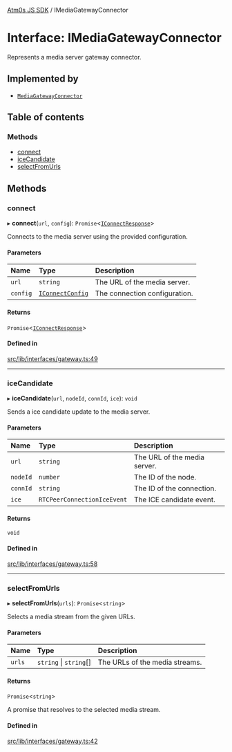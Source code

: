 [Atm0s JS SDK](../README.md) / IMediaGatewayConnector

# Interface: IMediaGatewayConnector

Represents a media server gateway connector.

## Implemented by

- [`MediaGatewayConnector`](../classes/MediaGatewayConnector.md)

## Table of contents

### Methods

- [connect](IMediaGatewayConnector.md#connect)
- [iceCandidate](IMediaGatewayConnector.md#icecandidate)
- [selectFromUrls](IMediaGatewayConnector.md#selectfromurls)

## Methods

### connect

▸ **connect**(`url`, `config`): `Promise`<[`IConnectResponse`](IConnectResponse.md)\>

Connects to the media server using the provided configuration.

#### Parameters

| Name | Type | Description |
| :------ | :------ | :------ |
| `url` | `string` | The URL of the media server. |
| `config` | [`IConnectConfig`](IConnectConfig.md) | The connection configuration. |

#### Returns

`Promise`<[`IConnectResponse`](IConnectResponse.md)\>

#### Defined in

[src/lib/interfaces/gateway.ts:49](https://github.com/8xFF/media-sdk-js/blob/e00c076/src/lib/interfaces/gateway.ts#L49)

___

### iceCandidate

▸ **iceCandidate**(`url`, `nodeId`, `connId`, `ice`): `void`

Sends a ice candidate update to the media server.

#### Parameters

| Name | Type | Description |
| :------ | :------ | :------ |
| `url` | `string` | The URL of the media server. |
| `nodeId` | `number` | The ID of the node. |
| `connId` | `string` | The ID of the connection. |
| `ice` | `RTCPeerConnectionIceEvent` | The ICE candidate event. |

#### Returns

`void`

#### Defined in

[src/lib/interfaces/gateway.ts:58](https://github.com/8xFF/media-sdk-js/blob/e00c076/src/lib/interfaces/gateway.ts#L58)

___

### selectFromUrls

▸ **selectFromUrls**(`urls`): `Promise`<`string`\>

Selects a media stream from the given URLs.

#### Parameters

| Name | Type | Description |
| :------ | :------ | :------ |
| `urls` | `string` \| `string`[] | The URLs of the media streams. |

#### Returns

`Promise`<`string`\>

A promise that resolves to the selected media stream.

#### Defined in

[src/lib/interfaces/gateway.ts:42](https://github.com/8xFF/media-sdk-js/blob/e00c076/src/lib/interfaces/gateway.ts#L42)
